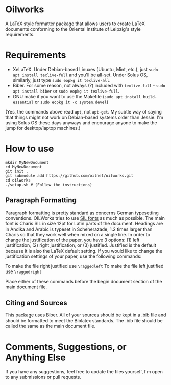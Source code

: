 Oilworks
========

A LaTeX style formatter package that allows users to create LaTeX documents conforming to the Oriental Institute of Leipzig's style requirements.

# Requirements #

- XeLaTeX. Under Debian-based Linuxes (Ubuntu, Mint, etc.), just `sudo apt install texlive-full` and you'll be all-set. Under Solus OS, similarly, just type `sudo eopkg it texlive-all`.
- Biber. For some reason, not always (?) included with `texlive-full` - `sudo apt install biber` or `sudo eopkg it texlive-full`.
- GNU make if you want to use the Makefile (`sudo apt install build-essential` or `sudo eopkg it -c system.devel`)

(Yes, the commands above read `apt`, not `apt-get`. My subtle way of saying that things might not work on Debian-based systems older than Jessie. I'm using Solus OS these days anyways and encourage anyone to make the jump for desktop/laptop machines.)

# How to use #

```
mkdir MyNewDocument
cd MyNewDocument
git init .
git submodule add https://github.com/oilnet/oilworks.git
cd oilworks
./setup.sh # (Follow the instructions)
```

## Paragraph Formatting ##

Paragraph formatting is pretty standard as concerns German typesetting conventions. OILWorks tries to use [SIL fonts](https://scripts.sil.org/cms/scripts/page.php?site_id=nrsi&id=fontdownloads) as much as possible. The main font is Charis SIL in size 12pt for Latin parts of the document. Headings are in Andika and Arabic is typeset in Scheherazade, 1.2 times larger than Charis so that they work well when mixed on a single line. In order to change the justification of the paper, you have 3 options: (1) left justification, (2) right justification, or (3) justified. Justified is the default because it is also the LaTeX default setting. If you would like to change the justification settings of your paper, use the following commands:

To make the file right justified use `\raggedleft`
To make the file left justified use `\raggedright`

Place either of these commands before the begin document section of the main document file.

## Citing and Sources ##

This package uses Biber. All of your sources should be kept in a .bib file and should be formatted to meet the Biblatex standards. The .bib file should be called the same as the main document file.

# Comments, Suggestions, or Anything Else #

If you have any suggestions, feel free to update the files yourself, I'm open to any submissions or pull requests.
